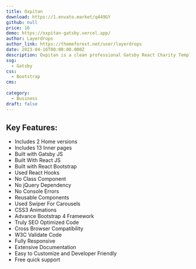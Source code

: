 ```yaml
---
title: Oxpitan 
download: https://1.envato.market/q449GY
github: null
price: 16
demo: https://oxpitan-gatsby.vercel.app/
author: Layerdrops
author_link: https://themeforest.net/user/layerdrops
date: 2023-04-16T00:00:00.000Z
description: Oxpitan is a clean professional Gatsby React Charity Template which fits for all kind of charity, fundraising, nonprofit, NGO, donations, church, Mosque and all other non-profit charity website, businesses and NGO.
ssg:
  - Gatsby
css:
  - Bootstrap
cms:
   
category:
  - Business
draft: false
---
```

## Key Features:

- Includes 2 Home versions
- Includes 13 Inner pages
- Built with Gatsby JS
- Built With React JS
- Built with React Bootstrap
- Used React Hooks
- No Class Component
- No jQuery Dependency
- No Console Errors
- Reusable Components
- Used Swiper For Carousels
- CSS3 Animations
- Advance Bootstrap 4 Framework
- Truly SEO Optimized Code
- Cross Browser Compatibility
- W3C Validate Code
- Fully Responsive
- Extensive Documentation
- Easy to Customize and Developer Friendly
- Free quick support